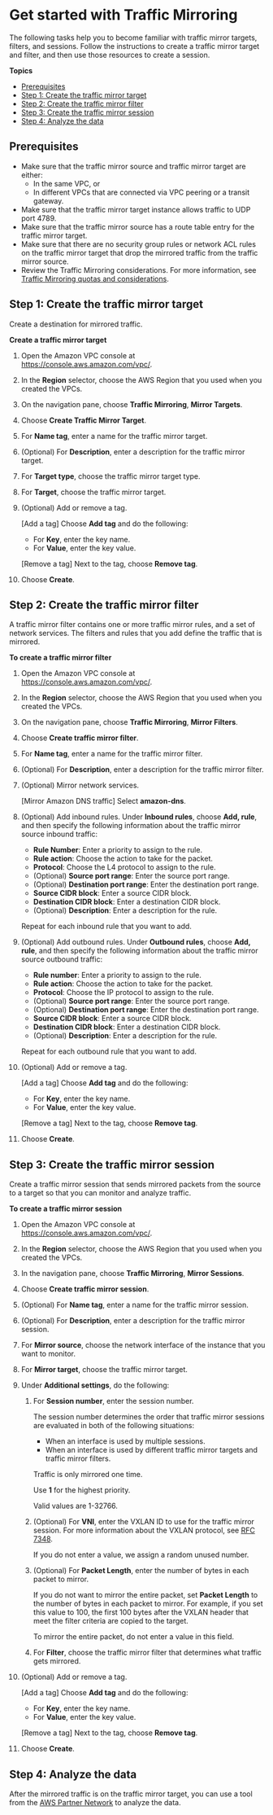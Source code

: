 # Get started with Traffic Mirroring<a name="traffic-mirroring-getting-started"></a>

The following tasks help you to become familiar with traffic mirror targets, filters, and sessions\. Follow the instructions to create a traffic mirror target and filter, and then use those resources to create a session\.

**Topics**
+ [Prerequisites](#traffic-mirroring-prerequisites)
+ [Step 1: Create the traffic mirror target](#step-create-traffic-mirroring-target)
+ [Step 2: Create the traffic mirror filter](#step-create-traffic-mirroring-filters)
+ [Step 3: Create the traffic mirror session](#step-create-traffic-mirroring-sessions)
+ [Step 4: Analyze the data](#analyze-data)

## Prerequisites<a name="traffic-mirroring-prerequisites"></a>
+ Make sure that the traffic mirror source and traffic mirror target are either: 
  + In the same VPC, or
  + In different VPCs that are connected via VPC peering or a transit gateway\.
+ Make sure that the traffic mirror target instance allows traffic to UDP port 4789\.
+ Make sure that the traffic mirror source has a route table entry for the traffic mirror target\.
+ Make sure that there are no security group rules or network ACL rules on the traffic mirror target that drop the mirrored traffic from the traffic mirror source\.
+ Review the Traffic Mirroring considerations\. For more information, see [Traffic Mirroring quotas and considerations](traffic-mirroring-considerations.md)\.

## Step 1: Create the traffic mirror target<a name="step-create-traffic-mirroring-target"></a>

Create a destination for mirrored traffic\.

**Create a traffic mirror target**

1. Open the Amazon VPC console at [https://console\.aws\.amazon\.com/vpc/](https://console.aws.amazon.com/vpc/)\.

1. In the **Region** selector, choose the AWS Region that you used when you created the VPCs\.

1. On the navigation pane, choose **Traffic Mirroring**, **Mirror Targets**\.

1. Choose **Create Traffic Mirror Target**\.

1. For **Name tag**, enter a name for the traffic mirror target\.

1. \(Optional\) For **Description**, enter a description for the traffic mirror target\.

1. For **Target type**, choose the traffic mirror target type\.

1. For **Target**, choose the traffic mirror target\.

1. \(Optional\) Add or remove a tag\.

   \[Add a tag\] Choose **Add tag** and do the following:
   + For **Key**, enter the key name\.
   + For **Value**, enter the key value\.

   \[Remove a tag\] Next to the tag, choose **Remove tag**\.

1. Choose **Create**\.

## Step 2: Create the traffic mirror filter<a name="step-create-traffic-mirroring-filters"></a>

A traffic mirror filter contains one or more traffic mirror rules, and a set of network services\. The filters and rules that you add define the traffic that is mirrored\. 

**To create a traffic mirror filter**

1. Open the Amazon VPC console at [https://console\.aws\.amazon\.com/vpc/](https://console.aws.amazon.com/vpc/)\.

1. In the **Region** selector, choose the AWS Region that you used when you created the VPCs\.

1. On the navigation pane, choose **Traffic Mirroring**, **Mirror Filters**\.

1. Choose **Create traffic mirror filter**\.

1. For **Name tag**, enter a name for the traffic mirror filter\.

1. \(Optional\) For **Description**, enter a description for the traffic mirror filter\.

1. \(Optional\) Mirror network services\.

   \[Mirror Amazon DNS traffic\] Select **amazon\-dns**\.

1. \(Optional\) Add inbound rules\. Under **Inbound rules**, choose **Add, rule**, and then specify the following information about the traffic mirror source inbound traffic:
   + **Rule Number**: Enter a priority to assign to the rule\.
   + **Rule action**: Choose the action to take for the packet\.
   + **Protocol**: Choose the L4 protocol to assign to the rule\.
   + \(Optional\) **Source port range**: Enter the source port range\.
   + \(Optional\) **Destination port range**: Enter the destination port range\.
   + **Source CIDR block**: Enter a source CIDR block\.
   + **Destination CIDR block**: Enter a destination CIDR block\.
   + \(Optional\) **Description**: Enter a description for the rule\.

    Repeat for each inbound rule that you want to add\.

1. \(Optional\) Add outbound rules\. Under **Outbound rules**, choose **Add, rule**, and then specify the following information about the traffic mirror source outbound traffic:
   + **Rule number**: Enter a priority to assign to the rule\.
   + **Rule action**: Choose the action to take for the packet\.
   + **Protocol**: Choose the IP protocol to assign to the rule\.
   +  \(Optional\) **Source port range**: Enter the source port range\.
   + \(Optional\) **Destination port range**: Enter the destination port range\.
   +  **Source CIDR block**: Enter a source CIDR block\.
   + **Destination CIDR block**: Enter a destination CIDR block\.
   + \(Optional\) **Description**: Enter a description for the rule\.

    Repeat for each outbound rule that you want to add\.

1. \(Optional\) Add or remove a tag\.

   \[Add a tag\] Choose **Add tag** and do the following:
   + For **Key**, enter the key name\.
   + For **Value**, enter the key value\.

   \[Remove a tag\] Next to the tag, choose **Remove tag**\.

1. Choose **Create**\.

## Step 3: Create the traffic mirror session<a name="step-create-traffic-mirroring-sessions"></a>

Create a traffic mirror session that sends mirrored packets from the source to a target so that you can monitor and analyze traffic\.

**To create a traffic mirror session**

1. Open the Amazon VPC console at [https://console\.aws\.amazon\.com/vpc/](https://console.aws.amazon.com/vpc/)\.

1. In the **Region** selector, choose the AWS Region that you used when you created the VPCs\.

1. In the navigation pane, choose **Traffic Mirroring**, **Mirror Sessions**\.

1. Choose **Create traffic mirror session**\.

1. \(Optional\) For **Name tag**, enter a name for the traffic mirror session\.

1. \(Optional\) For **Description**, enter a description for the traffic mirror session\.

1. For **Mirror source**, choose the network interface of the instance that you want to monitor\. 

1. For **Mirror target**, choose the traffic mirror target\.

1. Under **Additional settings**, do the following:

   1. For **Session number**, enter the session number\.

      The session number determines the order that traffic mirror sessions are evaluated in both of the following situations:
      + When an interface is used by multiple sessions\.
      + When an interface is used by different traffic mirror targets and traffic mirror filters\.

      Traffic is only mirrored one time\.

      Use **1** for the highest priority\.

      Valid values are 1\-32766\.

   1. \(Optional\) For **VNI**, enter the VXLAN ID to use for the traffic mirror session\. For more information about the VXLAN protocol, see [RFC 7348](https://tools.ietf.org/html/rfc7348)\.

      If you do not enter a value, we assign a random unused number\.

   1. \(Optional\) For **Packet Length**, enter the number of bytes in each packet to mirror\.

      If you do not want to mirror the entire packet, set **Packet Length** to the number of bytes in each packet to mirror\. For example, if you set this value to 100, the first 100 bytes after the VXLAN header that meet the filter criteria are copied to the target\.

      To mirror the entire packet, do not enter a value in this field\.

   1. For **Filter**, choose the traffic mirror filter that determines what traffic gets mirrored\.

1. \(Optional\) Add or remove a tag\.

   \[Add a tag\] Choose **Add tag** and do the following:
   + For **Key**, enter the key name\.
   + For **Value**, enter the key value\.

   \[Remove a tag\] Next to the tag, choose **Remove tag**\.

1. Choose **Create**\.

## Step 4: Analyze the data<a name="analyze-data"></a>

After the mirrored traffic is on the traffic mirror target, you can use a tool from the [AWS Partner Network](https://partners.amazonaws.com/search/partners/?keyword=traffic%20mirroring) to analyze the data\.